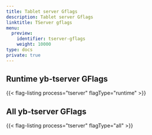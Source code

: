 ```yaml
---
title: Tablet server Gflags
description: Tablet server Gflags
linktitle: TServer gflags
menu:
  preview:
    identifier: tserver-gflags
    weight: 10000
type: docs
private: true
---
```


## Runtime yb-tserver GFlags

{{< flag-listing process="tserver" flagType="runtime" >}}

## All yb-tserver GFlags

{{< flag-listing process="tserver" flagType="all" >}}
